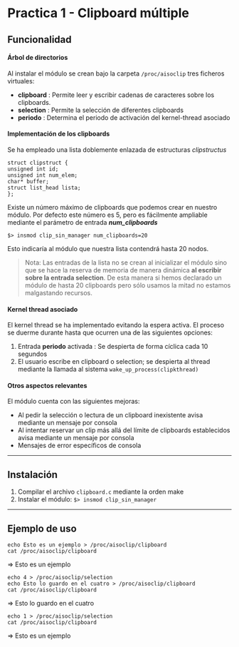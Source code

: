Practica 1 - Clipboard múltiple
=========================


Funcionalidad
-----------------

#### Árbol de directorios

Al instalar el módulo se crean bajo la carpeta ```/proc/aisoclip``` tres ficheros virtuales:

 - **clipboard** : Permite leer y escribir cadenas de caracteres sobre los clipboards.
 - **selection** : Permite la selección de diferentes clipboards
 - **periodo** : Determina el periodo de activación del kernel-thread asociado

#### Implementación de los clipboards

Se ha empleado una lista doblemente enlazada de estructuras _clipstructus_

    struct clipstruct {
    unsigned int id;
    unsigned int num_elem;
    char* buffer;
    struct list_head lista;
    };

Existe un número máximo de clipboards que podemos crear en nuestro módulo. Por defecto este número es 5, pero es fácilmente ampliable mediante el parámetro de entrada ___num_clipboards___

    $> insmod clip_sin_manager num_clipboards=20

Esto indicaría al módulo que nuestra lista contendrá hasta 20 nodos.   

> Nota: Las entradas de la lista no se crean al inicializar el módulo sino que se hace la reserva de memoria de manera dinámica **al escribir sobre la entrada selection**. De esta manera si hemos declarado un módulo de hasta 20 clipboards pero sólo usamos la mitad no estamos malgastando recursos.

#### Kernel thread asociado

El kernel thread se ha implementado evitando la espera activa. El proceso se duerme durante hasta que ocurren una de las siguientes opciones:

1. Entrada **periodo** activada : Se despierta de forma cíclica cada 10 segundos
2. El usuario escribe en clipboard o selection; se despierta al thread mediante la llamada al sistema ```wake_up_process(clipkthread)```

#### Otros aspectos relevantes

El módulo cuenta con las siguientes mejoras:

 - Al pedir la selección o lectura de un clipboard inexistente avisa mediante un mensaje por consola
 - Al intentar reservar un clip más allá del límite de clipboards establecidos avisa mediante un mensaje por consola
 - Mensajes de error específicos de consola

***

Instalación
-----------

1. Compilar el archivo ```clipboard.c``` mediante la orden make
2. Instalar el módulo: ```$> insmod clip_sin_manager```

***

Ejemplo de uso
--------------------

    echo Esto es un ejemplo > /proc/aisoclip/clipboard
    cat /proc/aisoclip/clipboard

=> Esto es un ejemplo

    echo 4 > /proc/aisoclip/selection
    echo Esto lo guardo en el cuatro > /proc/aisoclip/clipboard
    cat /proc/aisoclip/clipboard

=> Esto lo guardo en el cuatro

    echo 1 > /proc/aisoclip/selection
    cat /proc/aisoclip/clipboard

=> Esto es un ejemplo
